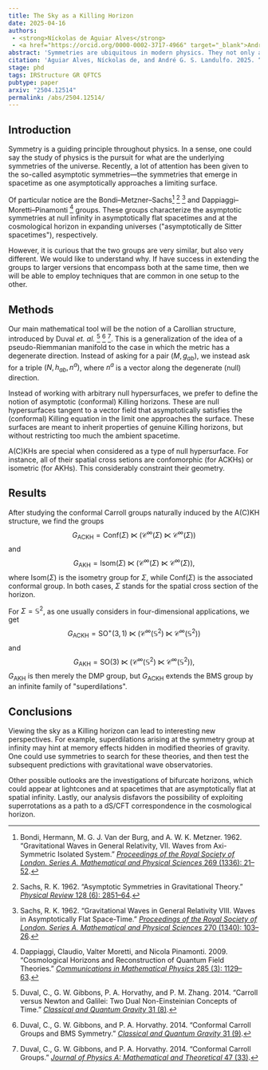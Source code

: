 ```yaml
---
title: The Sky as a Killing Horizon
date: 2025-04-16
authors: 
 - <strong>Níckolas de Aguiar Alves</strong>
 - <a href="https://orcid.org/0000-0002-3717-4966" target="_blank">André G. S. Landulfo</a>
abstract: 'Symmetries are ubiquitous in modern physics. They not only allow for a more simplified description of physical systems but also, from a more fundamental perspective, can be seen as determining a theory itself. In the present paper, we propose a new definition of asymptotic symmetries that unifies and generalizes the usual notions of symmetry considered in asymptotically flat spacetimes and expanding universes with cosmological horizons. This is done by considering BMS-like symmetries for "asymptotic (conformal) Killing horizons", or A(C)KHs, here defined as null hypersurfaces that are tangent to a vector field satisfying the (conformal) Killing equation in a limiting sense. The construction is theory-agnostic and extremely general, for it makes no use of the Einstein equations and can be applied to a wide range of scenarios with different dimensions or hypersurface cross sections. While we reproduce the results by Dappiaggi, Moretti, and Pinamonti in the case of asymptotic Killing horizons, the conformal generalization does not yield only the BMS group, but a larger group. The enlargement is due to the presence of "superdilations". We speculate on many implications and possible continuations of this work, including the exploration of gravitational memory effects beyond general relativity, understanding antipodal matching conditions at spatial infinity in terms of bifurcate horizons, and the absence of superrotations in de Sitter spacetime and Killing horizons.'
citation: 'Aguiar Alves, Níckolas de, and André G. S. Landulfo. 2025. “The Sky as a Killing Horizon.” arXiv: <a href="https://arxiv.org/abs/2504.12514" target="_blank">2504.12514 [gr-qc]</a>.'
stage: phd
tags: IRStructure GR QFTCS
pubtype: paper
arxiv: "2504.12514"
permalink: /abs/2504.12514/
---
```


## Introduction

Symmetry is a guiding principle throughout physics. In a sense, one could say the study of physics is the pursuit for what are the underlying symmetries of the universe. Recently, a lot of attention has been given to the so-called asymptotic symmetries—the symmetries that emerge in spacetime as one asymptotically approaches a limiting surface. 

Of particular notice are the Bondi–Metzner–Sachs[^1] [^2] [^3] and Dappiaggi–Moretti–Pinamonti [^4] groups. These groups characterize the asymptotic symmetries at null infinity in asymptotically flat spacetimes and at the cosmological horizon in expanding universes ("asymptotically de Sitter spacetimes"), respectively. 

However, it is curious that the two groups are very similar, but also very different. We would like to understand why. If have success in extending the groups to larger versions that encompass both at the same time, then we will be able to employ techniques that are common in one setup to the other.

## Methods

Our main mathematical tool will be the notion of a Carollian structure, introduced by Duval *et. al.* [^5] [^6] [^7]. This is a generalization of the idea of a pseudo-Riemmanian manifold to the case in which the metric has a degenerate direction. Instead of asking for a pair $(M,g_{ab})$, we instead ask for a triple $(N,h_{ab},n^a)$, where $n^a$ is a vector along the degenerate (null) direction.

Instead of working with arbitrary null hypersurfaces, we prefer to define the notion of asymptotic (conformal) Killing horizons. These are null hypersurfaces tangent to a vector field that asymptotically satisfies the (conformal) Killing equation in the limit one approaches the surface. These surfaces are meant to inherit properties of genuine Killing horizons, but without restricting too much the ambient spacetime. 

A(C)KHs are special when considered as a type of null hypersurface. For instance, all of their spatial cross setions are confomorphic (for ACKHs) or isometric (for AKHs). This considerably constraint their geometry.
## Results

After studying the conformal Carroll groups naturally induced by the A(C)KH structure, we find the groups 
$$G_{\text{ACKH}} = \text{Conf}(\Sigma) \ltimes \left(\mathcal{C}^{\infty}(\Sigma) \ltimes \mathcal{C}^{\infty}(\Sigma) \right)$$
and 
$$G_{\text{AKH}} = \text{Isom}(\Sigma) \ltimes \left(\mathcal{C}^{\infty}(\Sigma) \ltimes \mathcal{C}^{\infty}(\Sigma) \right),$$
where $\text{Isom}(\Sigma)$ is the isometry group for $\Sigma$, while $\text{Conf}(\Sigma)$ is the associated conformal group. In both cases, $\Sigma$ stands for the spatial cross section of the horizon. 

For $\Sigma = \mathbb{S}^2$, as one usually considers in four-dimensional applications, we get 
$$G_{\text{ACKH}} = \text{SO}^+(3,1) \ltimes \left(\mathcal{C}^{\infty}(\mathbb{S}^2) \ltimes \mathcal{C}^{\infty}(\mathbb{S}^2) \right)$$
and 
$$G_{\text{AKH}} = \text{SO}(3) \ltimes \left(\mathcal{C}^{\infty}(\mathbb{S}^2) \ltimes \mathcal{C}^{\infty}(\mathbb{S}^2) \right),$$
$G_{\text{AKH}}$ is then merely the DMP group, but $G_{\text{ACKH}}$ extends the BMS group by an infinite family of "superdilations".

## Conclusions

Viewing the sky as a Killing horizon can lead to interesting new perspectives. For example, superdilations arising at the symmetry group at infinity may hint at memory effects hidden in modified theories of gravity. One could use symmetries to search for these theories, and then test the subsequent predictions with gravitational wave observatories. 

Other possible outlooks are the investigations of bifurcate horizons, which could appear at lightcones and at spacetimes that are asymptotically flat at spatial infinity. Lastly, our analysis disfavors the possibility of exploiting superrotations as a path to a dS/CFT correspondence in the cosmological horizon.

[^1]: Bondi, Hermann, M. G. J. Van der Burg, and A. W. K. Metzner. 1962. “Gravitational Waves in General Relativity, VII. Waves from Axi-Symmetric Isolated System.” [_Proceedings of the Royal Society of London. Series A. Mathematical and Physical Sciences_ 269 (1336): 21–52](https://doi.org/10.1098/rspa.1962.0161).
[^2]: Sachs, R. K. 1962. “Asymptotic Symmetries in Gravitational Theory.” [_Physical Review_ 128 (6): 2851–64](https://doi.org/10.1103/PhysRev.128.2851).
[^3]: Sachs, R. K. 1962. “Gravitational Waves in General Relativity VIII. Waves in Asymptotically Flat Space-Time.” [_Proceedings of the Royal Society of London. Series A. Mathematical and Physical Sciences_ 270 (1340): 103–26](https://doi.org/10.1098/rspa.1962.0206).
[^4]: Dappiaggi, Claudio, Valter Moretti, and Nicola Pinamonti. 2009. “Cosmological Horizons and Reconstruction of Quantum Field Theories.” [_Communications in Mathematical Physics_ 285 (3): 1129–63](https://doi.org/10.1007/s00220-008-0653-8).
[^5]: Duval, C., G. W. Gibbons, P. A. Horvathy, and P. M. Zhang. 2014. “Carroll versus Newton and Galilei: Two Dual Non-Einsteinian Concepts of Time.” [_Classical and Quantum Gravity_ 31 (8)](https://doi.org/10.1088/0264-9381/31/8/085016).
[^6]: Duval, C., G. W. Gibbons, and P. A. Horvathy. 2014. “Conformal Carroll Groups and BMS Symmetry.” [_Classical and Quantum Gravity_ 31 (9)](https://doi.org/10.1088/0264-9381/31/9/092001).
[^7]: Duval, C., G. W. Gibbons, and P. A. Horvathy. 2014. “Conformal Carroll Groups.” [_Journal of Physics A: Mathematical and Theoretical_ 47 (33)](https://doi.org/10.1088/1751-8113/47/33/335204).
